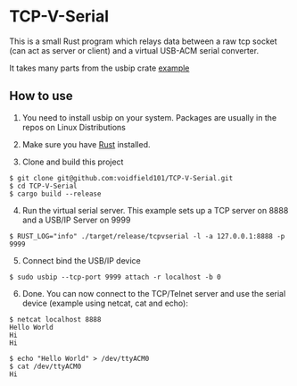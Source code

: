 # TCP-V-Serial

This is a small Rust program which relays data between a raw tcp socket (can act as server or client) and a virtual USB-ACM serial converter.

It takes many parts from the usbip crate [example](https://github.com/jiegec/usbip/blob/master/examples/cdc_acm_serial.rs)


## How to use

1. You need to install usbip on your system. Packages are usually in the repos on Linux Distributions

2. Make sure you have [Rust](https://www.rust-lang.org/) installed.

3. Clone and build this project
```
$ git clone git@github.com:voidfield101/TCP-V-Serial.git
$ cd TCP-V-Serial
$ cargo build --release
```

4. Run the virtual serial server. This example sets up a TCP server on 8888 and a USB/IP Server on 9999
```
$ RUST_LOG="info" ./target/release/tcpvserial -l -a 127.0.0.1:8888 -p 9999
```

5. Connect bind the USB/IP device
```
$ sudo usbip --tcp-port 9999 attach -r localhost -b 0
```

6. Done. You can now connect to the TCP/Telnet server and use the serial device (example using netcat, cat and echo):
```
$ netcat localhost 8888
Hello World
Hi
Hi
```

```
$ echo "Hello World" > /dev/ttyACM0
$ cat /dev/ttyACM0
Hi
```
